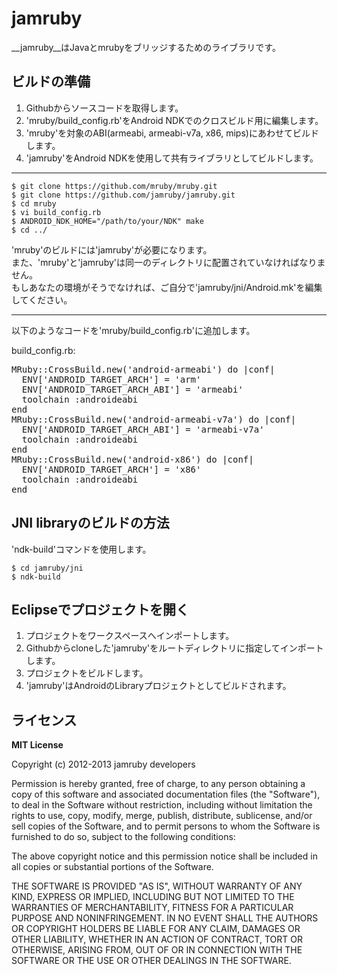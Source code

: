 jamruby
====

__jamruby__はJavaとmrubyをブリッジするためのライブラリです。

ビルドの準備
----

1. Githubからソースコードを取得します。
2. 'mruby/build_config.rb'をAndroid NDKでのクロスビルド用に編集します。
3. 'mruby'を対象のABI(armeabi, armeabi-v7a, x86, mips)にあわせてビルドします。
4. 'jamruby'をAndroid NDKを使用して共有ライブラリとしてビルドします。

----
    $ git clone https://github.com/mruby/mruby.git
    $ git clone https://github.com/jamruby/jamruby.git
    $ cd mruby
    $ vi build_config.rb
    $ ANDROID_NDK_HOME="/path/to/your/NDK" make
    $ cd ../

'mruby'のビルドには'jamruby'が必要になります。<br/>
また、'mruby'と'jamruby'は同一のディレクトリに配置されていなければなりません。<br/>
もしあなたの環境がそうでなければ、ご自分で'jamruby/jni/Android.mk'を編集してください。

----
以下のようなコードを'mruby/build_config.rb'に追加します。

build_config.rb:<br/>
<pre>
MRuby::CrossBuild.new('android-armeabi') do |conf|
  ENV['ANDROID_TARGET_ARCH'] = 'arm'
  ENV['ANDROID_TARGET_ARCH_ABI'] = 'armeabi'
  toolchain :androideabi
end
MRuby::CrossBuild.new('android-armeabi-v7a') do |conf|
  ENV['ANDROID_TARGET_ARCH_ABI'] = 'armeabi-v7a'
  toolchain :androideabi
end
MRuby::CrossBuild.new('android-x86') do |conf|
  ENV['ANDROID_TARGET_ARCH'] = 'x86'
  toolchain :androideabi
end
</pre>

JNI libraryのビルドの方法
----

'ndk-build'コマンドを使用します。

    $ cd jamruby/jni
    $ ndk-build

Eclipseでプロジェクトを開く
----

1. プロジェクトをワークスペースへインポートします。
2. Githubからcloneした'jamruby'をルートディレクトリに指定してインポートします。
3. プロジェクトをビルドします。
4. 'jamruby'はAndroidのLibraryプロジェクトとしてビルドされます。

ライセンス
----

__MIT License__

Copyright (c) 2012-2013 jamruby developers

Permission is hereby granted, free of charge, to any person obtaining a copy of this software and associated documentation files (the "Software"), to deal in the Software without restriction, including without limitation the rights to use, copy, modify, merge, publish, distribute, sublicense, and/or sell copies of the Software, and to permit persons to whom the Software is furnished to do so, subject to the following conditions:

The above copyright notice and this permission notice shall be included in all copies or substantial portions of the Software.

THE SOFTWARE IS PROVIDED "AS IS", WITHOUT WARRANTY OF ANY KIND, EXPRESS OR IMPLIED, INCLUDING BUT NOT LIMITED TO THE WARRANTIES OF MERCHANTABILITY, FITNESS FOR A PARTICULAR PURPOSE AND NONINFRINGEMENT. IN NO EVENT SHALL THE AUTHORS OR COPYRIGHT HOLDERS BE LIABLE FOR ANY CLAIM, DAMAGES OR OTHER LIABILITY, WHETHER IN AN ACTION OF CONTRACT, TORT OR OTHERWISE, ARISING FROM, OUT OF OR IN CONNECTION WITH THE SOFTWARE OR THE USE OR OTHER DEALINGS IN THE SOFTWARE.

